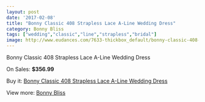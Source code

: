 ```yaml
---
layout: post
date: '2017-02-08'
title: "Bonny Classic 408 Strapless Lace A-Line Wedding Dress"
category: Bonny Bliss
tags: ["wedding","classic","line","strapless","bridal"]
image: http://www.eudances.com/7633-thickbox_default/bonny-classic-408-strapless-lace-a-line-wedding-dress.jpg
---
```

Bonny Classic 408 Strapless Lace A-Line Wedding Dress

On Sales: **$356.99**
<a href="https://www.eudances.com/en/bonny-bliss/2702-bonny-classic-408-strapless-lace-a-line-wedding-dress.html"><amp-img layout="responsive" width="600" height="600" src="//www.eudances.com/7633-thickbox_default/bonny-classic-408-strapless-lace-a-line-wedding-dress.jpg" alt="Bonny Classic 408 Strapless Lace A-Line Wedding Dress 0" /></a>
<a href="https://www.eudances.com/en/bonny-bliss/2702-bonny-classic-408-strapless-lace-a-line-wedding-dress.html"><amp-img layout="responsive" width="600" height="600" src="//www.eudances.com/7634-thickbox_default/bonny-classic-408-strapless-lace-a-line-wedding-dress.jpg" alt="Bonny Classic 408 Strapless Lace A-Line Wedding Dress 1" /></a>
<a href="https://www.eudances.com/en/bonny-bliss/2702-bonny-classic-408-strapless-lace-a-line-wedding-dress.html"><amp-img layout="responsive" width="600" height="600" src="//www.eudances.com/7635-thickbox_default/bonny-classic-408-strapless-lace-a-line-wedding-dress.jpg" alt="Bonny Classic 408 Strapless Lace A-Line Wedding Dress 2" /></a>

Buy it: [Bonny Classic 408 Strapless Lace A-Line Wedding Dress](https://www.eudances.com/en/bonny-bliss/2702-bonny-classic-408-strapless-lace-a-line-wedding-dress.html "Bonny Classic 408 Strapless Lace A-Line Wedding Dress")

View more: [Bonny Bliss](https://www.eudances.com/en/40-bonny-bliss "Bonny Bliss")